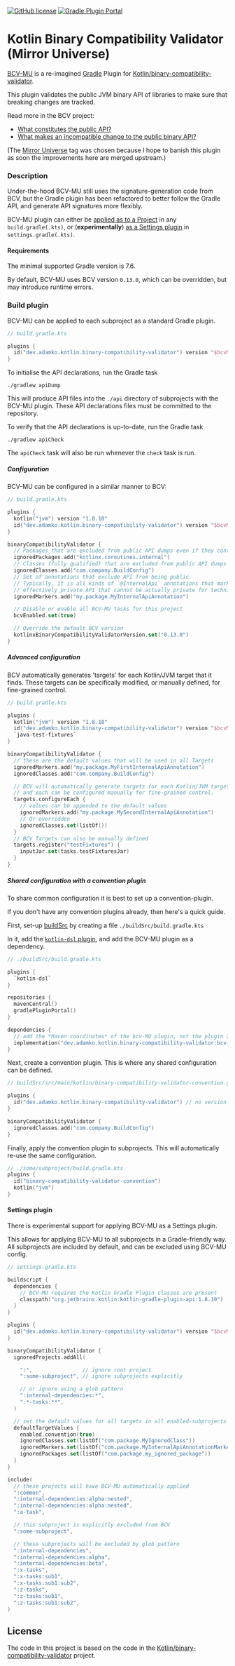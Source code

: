 [![GitHub license](https://img.shields.io/github/license/adamko-dev/kotlin-binary-compatibility-validator-mu?style=for-the-badge)](https://github.com/adamko-dev/kotlin-binary-compatibility-validator-mu/blob/main/LICENSE)
[![Gradle Plugin Portal](https://img.shields.io/gradle-plugin-portal/v/dev.adamko.kotlin.binary-compatibility-validator?style=for-the-badge)](https://plugins.gradle.org/plugin/dev.adamko.kotlin.binary-compatibility-validator)

# Kotlin Binary Compatibility Validator (Mirror Universe)

[BCV-MU](https://github.com/adamko-dev/kotlin-binary-compatibility-validator-mu) is a
re-imagined [Gradle](https://gradle.org/) Plugin for
[Kotlin/binary-compatibility-validator](https://github.com/Kotlin/binary-compatibility-validator).

This plugin validates the public JVM binary API of libraries to make sure that breaking changes are
tracked.

Read more in the BCV project:

* [What constitutes the public API?](https://github.com/Kotlin/binary-compatibility-validator/#what-constitutes-the-public-api)
* [What makes an incompatible change to the public binary API?](https://github.com/Kotlin/binary-compatibility-validator/#what-makes-an-incompatible-change-to-the-public-binary-api)

(The [Mirror Universe](https://en.wikipedia.org/wiki/Mirror_Universe) tag was chosen because I hope
to banish this plugin as soon the improvements here are merged upstream.)

### Description

Under-the-hood BCV-MU still uses the signature-generation code from BCV, but the Gradle plugin has
been refactored to better follow the Gradle API, and generate API signatures more flexibly.

BCV-MU plugin can either be [applied as to a Project](#build-plugin) in any `build.gradle(.kts)`,
or (**experimentally**) [as a Settings plugin](#settings-plugin) in `settings.gradle(.kts)`.

#### Requirements

The minimal supported Gradle version is 7.6.

By default, BCV-MU uses BCV version `0.13.0`, which can be overridden, but may introduce runtime
errors.

### Build plugin

BCV-MU can be applied to each subproject as a standard Gradle plugin.

```kotlin
// build.gradle.kts

plugins {
  id("dev.adamko.kotlin.binary-compatibility-validator") version "$bcvMuVersion"
}
```

To initialise the API declarations, run the Gradle task

```shell
./gradlew apiDump
```

This will produce API files into the `./api` directory of subprojects with the BCV-MU plugin.
These API declarations files must be committed to the repository.

To verify that the API declarations is up-to-date, run the Gradle task

```shell
./gradlew apiCheck
```

The `apiCheck` task will also be run whenever the `check` task is run.

##### Configuration

BCV-MU can be configured in a similar manner to BCV:

```kotlin
// build.gradle.kts

plugins {
  kotlin("jvm") version "1.8.10"
  id("dev.adamko.kotlin.binary-compatibility-validator") version "$bcvMuVersion"
}

binaryCompatibilityValidator {
  // Packages that are excluded from public API dumps even if they contain public API.
  ignoredPackages.add("kotlinx.coroutines.internal")
  // Classes (fully qualified) that are excluded from public API dumps even if they contain public API.
  ignoredClasses.add("com.company.BuildConfig")
  // Set of annotations that exclude API from being public.
  // Typically, it is all kinds of `@InternalApi` annotations that mark
  // effectively private API that cannot be actually private for technical reasons.
  ignoredMarkers.add("my.package.MyInternalApiAnnotation")

  // Disable or enable all BCV-MU tasks for this project
  bcvEnabled.set(true)

  // Override the default BCV version
  kotlinxBinaryCompatibilityValidatorVersion.set("0.13.0")
}
```

##### Advanced configuration

BCV automatically generates 'targets' for each Kotlin/JVM target that it finds.
These targets can be specifically modified, or manually defined, for fine-grained control.

```kotlin
// build.gradle.kts

plugins {
  kotlin("jvm") version "1.8.10"
  id("dev.adamko.kotlin.binary-compatibility-validator") version "$bcvMuVersion"
  `java-test-fixtures`
}

binaryCompatibilityValidator {
  // these are the default values that will be used in all Targets
  ignoredMarkers.add("my.package.MyFirstInternalApiAnnotation")
  ignoredClasses.add("com.company.BuildConfig")

  // BCV will automatically generate targets for each Kotlin/JVM target,
  // and each can be configured manually for fine-grained control. 
  targets.configureEach {
    // values can be appended to the default values
    ignoredMarkers.add("my.package.MySecondInternalApiAnnotation")
    // Or overridden
    ignoredClasses.set(listOf())
  }
  // BCV Targets can also be manually defined
  targets.register("testFixtures") {
    inputJar.set(tasks.testFixturesJar)
  }
}
```

##### Shared configuration with a convention plugin

To share common configuration it is best to set up a convention-plugin.

If you don't have any convention plugins already, then here's a quick guide.

First, set-up
[buildSrc](https://docs.gradle.org/current/userguide/organizing_gradle_projects.html#sec:build_sources)
by creating a file `./buildSrc/build.gradle.kts`

In it, add the
[`kotlin-dsl` plugin](https://docs.gradle.org/current/userguide/kotlin_dsl.html#sec:kotlin-dsl_plugin),
and add the BCV-MU plugin as a dependency.

```kotlin
// ./buildSrc/build.gradle.kts

plugins {
  `kotlin-dsl`
}

repositories {
  mavenCentral()
  gradlePluginPortal()
}

dependencies {
  // add the *Maven coordinates* of the bcv-MU plugin, not the plugin ID, as a dependency
  implementation("dev.adamko.kotlin.binary-compatibility-validator:bcv-gradle-plugin:$bcvMuVersion")
}
```

Next, create a convention plugin. This is where any shared configuration can be defined.

```kotlin
// buildSrc/src/main/kotlin/binary-compatibility-validator-convention.gradle.kts

plugins {
  id("dev.adamko.kotlin.binary-compatibility-validator") // no version needed - it's defined in buildSrc/build.gradle.kts
}

binaryCompatibilityValidator {
  ignoredClasses.add("com.company.BuildConfig")
}
```

Finally, apply the convention plugin to subprojects. This will automatically re-use the same
configuration.

```kotlin
// ./some/subproject/build.gradle.kts
plugins {
  id("binary-compatibility-validator-convention")
  kotlin("jvm")
}
```

#### Settings plugin

There is experimental support for applying BCV-MU as a Settings plugin.

This allows for applying BCV-MU to all subprojects in a Gradle-friendly way.
All subprojects are included by default, and can be excluded using BCV-MU config.

```kotlin
// settings.gradle.kts

buildscript {
  dependencies {
    // BCV-MU requires the Kotlin Gradle Plugin classes are present
    classpath("org.jetbrains.kotlin:kotlin-gradle-plugin-api:1.8.10")
  }
}

plugins {
  id("dev.adamko.kotlin.binary-compatibility-validator") version "$bcvMuVersion"
}

binaryCompatibilityValidator {
  ignoredProjects.addAll(

    ":",                // ignore root project
    ":some-subproject", // ignore subprojects explicitly

    // or ignore using a glob pattern
    ":internal-dependencies:*",
    ":*-tasks:**",
  )

  // set the default values for all targets in all enabled-subprojects 
  defaultTargetValues {
    enabled.convention(true)
    ignoredClasses.set(listOf("com.package.MyIgnoredClass"))
    ignoredMarkers.set(listOf("com.package.MyInternalApiAnnotationMarker"))
    ignoredPackages.set(listOf("com.package.my_ignored_package"))
  }
}

include(
  // these projects will have BCV-MU automatically applied
  ":common",
  ":internal-dependencies:alpha:nested",
  ":internal-dependencies:alpha:nested",
  ":a-task",

  // this subproject is explicitly excluded from BCV
  ":some-subproject",

  // these subprojects will be excluded by glob pattern
  ":internal-dependencies",
  ":internal-dependencies:alpha",
  ":internal-dependencies:beta",
  ":x-tasks",
  ":x-tasks:sub1",
  ":x-tasks:sub1:sub2",
  ":z-tasks",
  ":z-tasks:sub1",
  ":z-tasks:sub1:sub2",
)
```

## License

The code in this project is based on the code in the
[Kotlin/binary-compatibility-validator](https://github.com/Kotlin/binary-compatibility-validator)
project.
